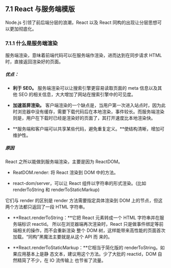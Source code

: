 ## 7.1 React 与服务端模版

Node.js 引领了前后端分层的浪潮，React 以及 React 同构的出现让分层思想可以更加彻底化。

### 7.1.1 什么是服务端渲染

服务端渲染，意味着前端代码可以在服务端作渲染，进而达到在同步请求 HTML 时，直接返回渲染好的页面。

##### 优点：

- **利于 SEO。** 服务端渲染可以让搜索引擎更容易读取页面的 meta 信息以及其他 SEO 的相关信息，大大增加了网站在搜索引擎中的可见度。

- **加速首屏渲染。** 客户端渲染的一个缺点是，当用户第一次进入站点时，因为此时浏览器中没有缓存，需要下载代码后在本地渲染，事件较长。而服务端渲染则是，用户在下载时已经是渲染好的页面了，其打开速度比本地渲染快。

- **服务端和客户端可以共享某些代码，避免重复定义。**使结构清晰，增加可维护性。

##### 原因

React 之所以能做到服务端渲染，主要是因为 ReactDOM。

- ReatDOM.render: 将 React 渲染到 DOM 中的方法。

- react-dom/server，可以让 React 组件以字符串的形式渲染。(比如renderToString 和 renderToStaticMarkup)

它们与 render 的区别是 render 方法需要指定具体渲染到 DOM 上的节点，但这两个方法都只返回了一段 HTML 字符串。

- **React.renderToString：**它把 React 元素转成一个 HTML 字符串并在服务端标识 reactid。 所以在浏览器端再次渲染时，React 只是做事件绑定等前端相关的操作，而不会重新渲染 整个 DOM 树，这样能带来高性能的页面首次加载。“同构”黑魔法主要就是从这个 API 而 来的。

- **React.renderToStaticMarkup：**它相当于简化版的 renderToString。如果应用基本上是静 态文本，建议用这个方法。少了大批的 reactid，DOM 自然精简了不少，在 IO 流传输上 也节省了流量。

